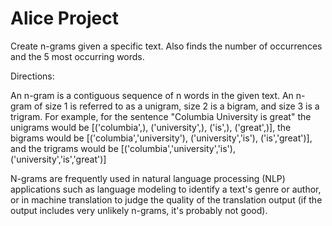 # Alice Project

Create n-grams given a specific text. Also finds the number of occurrences and the 5 most occurring words.

Directions: 

An n-gram is a contiguous sequence of n words in the given text. An n-gram of size 1 is referred to as a unigram, size 2 is a bigram, and size 3 is a trigram. For example, for the sentence "Columbia University is great" the unigrams would be
[('columbia',), ('university',), ('is',), ('great',)], 
the bigrams would be
[('columbia','university'), ('university','is'), ('is','great')], 
and the trigrams would be 
[('columbia','university','is'), ('university','is','great')]

N-grams are frequently used in natural language processing (NLP) applications such as language modeling to identify a text's genre or author, or in machine translation to judge the quality of the translation output (if the output includes very unlikely n-grams, it's probably not good).
